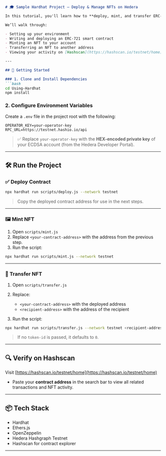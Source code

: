 
````markdown
# 🎓 Sample Hardhat Project — Deploy & Manage NFTs on Hedera

In this tutorial, you'll learn how to **deploy, mint, and transfer ERC-721 tokens (NFTs)** using **Hardhat**, **Ethers.js**, and **OpenZeppelin contracts** on the **Hedera Testnet**.

We’ll walk through:

- Setting up your environment
- Writing and deploying an ERC-721 smart contract
- Minting an NFT to your account
- Transferring an NFT to another address
- Viewing your activity on [Hashscan](https://hashscan.io/testnet/home)

---

## 🚀 Getting Started

### 1. Clone and Install Dependencies
```bash
cd Using-Hardhat
npm install
````

### 2. Configure Environment Variables

Create a `.env` file in the project root with the following:

```env
OPERATOR_KEY=your-operator-key
RPC_URL=https://testnet.hashio.io/api
```

> ✅ Replace `your-operator-key` with the **HEX-encoded private key** of your ECDSA account (from the Hedera Developer Portal).

---

## 🛠️ Run the Project

### ✅ Deploy Contract

```bash
npx hardhat run scripts/deploy.js --network testnet
```

> Copy the deployed contract address for use in the next steps.

---

### 🖼️ Mint NFT

1. Open `scripts/mint.js`
2. Replace `<your-contract-address>` with the address from the previous step.
3. Run the script:

```bash
npx hardhat run scripts/mint.js --network testnet
```

---

### 🔁 Transfer NFT

1. Open `scripts/transfer.js`

2. Replace:

   * `<your-contract-address>` with the deployed address
   * `<recipient-address>` with the address of the recipient

3. Run the script:

```bash
npx hardhat run scripts/transfer.js --network testnet <recipient-address> <token-id>
```

> If no `token-id` is passed, it defaults to `0`.

---

## 🔍 Verify on Hashscan

Visit [https://hashscan.io/testnet/home](https://hashscan.io/testnet/home)

* Paste your **contract address** in the search bar to view all related transactions and NFT activity.

---

## 📦 Tech Stack

* Hardhat
* Ethers.js
* OpenZeppelin
* Hedera Hashgraph Testnet
* Hashscan for contract explorer

---


